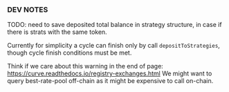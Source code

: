 
### DEV NOTES

TODO: need to save deposited total balance in strategy structure, in case if there is strats with the same token.

Currently for simplicity a cycle can finish only by call `depositToStrategies`, though cycle finish conditions must be met.

Think if we care about this warning in the end of page: https://curve.readthedocs.io/registry-exchanges.html
We might want to query best-rate-pool off-chain as it might be expensive to call on-chain.



